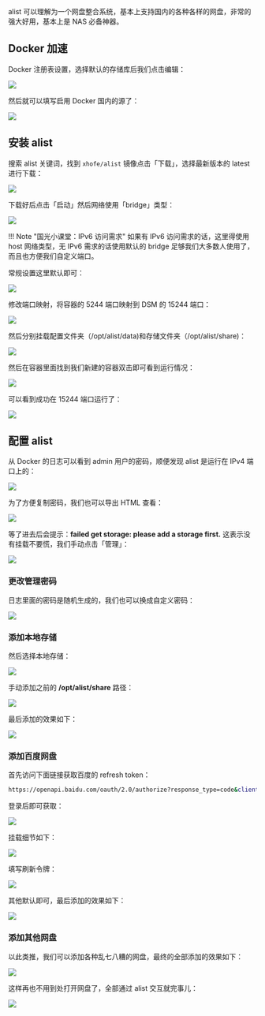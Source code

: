 alist 可以理解为一个网盘整合系统，基本上支持国内的各种各样的网盘，非常的强大好用，基本上是 NAS  必备神器。

## Docker 加速

Docker 注册表设置，选择默认的存储库后我们点击编辑：

![](https://image.3001.net/images/20230226/16773640908494.png) 

然后就可以填写启用 Docker 国内的源了： 

![](https://image.3001.net/images/20230226/16773640528323.png) 

## 安装 alist

搜索 alist 关键词，找到 `xhofe/alist` 镜像点击「下载」，选择最新版本的 latest 进行下载： 

![](https://image.3001.net/images/20230225/16773390897276.png) 

 下载好后点击「启动」然后网络使用「bridge」类型：

![](https://image.3001.net/images/20230226/16773657955557.png) 

!!! Note "国光小课堂：IPv6 访问需求"
	如果有 IPv6 访问需求的话，这里得使用 host 网络类型，无 IPv6 需求的话使用默认的 bridge 足够我们大多数人使用了，而且也方便我们自定义端口。

常规设置这里默认即可：

![](https://image.3001.net/images/20230226/1677365946492.png)   

 修改端口映射，将容器的 5244 端口映射到 DSM 的 15244 端口：

![](https://image.3001.net/images/20230226/1677366080760.png)  

 然后分别挂载配置文件夹（/opt/alist/data)和存储文件夹（/opt/alist/share)：

![](https://image.3001.net/images/20230226/1677366149527.png)   

然后在容器里面找到我们新建的容器双击即可看到运行情况：

![](https://image.3001.net/images/20230226/16773661952810.png)  

可以看到成功在 15244 端口运行了：

![](https://image.3001.net/images/20230226/16773663378329.jpg)  

## 配置 alist

从 Docker 的日志可以看到 admin 用户的密码，顺便发现 alist 是运行在 IPv4 端口上的：

![](https://image.3001.net/images/20230226/1677366508489.png) 

为了方便复制密码，我们也可以导出 HTML 查看：

![](https://image.3001.net/images/20230226/16773666909018.png) 

等了进去后会提示：**failed get storage: please add a storage first.** 这表示没有挂载不要慌，我们手动点击「管理」：

![](https://image.3001.net/images/20230226/1677367056623.png) 

### 更改管理密码

日志里面的密码是随机生成的，我们也可以换成自定义密码：

![](https://image.3001.net/images/20230226/16773686465462.png)

### 添加本地存储

 然后选择本地存储：

![](https://image.3001.net/images/20230226/16773676624951.png) 

手动添加之前的 **/opt/alist/share** 路径：

![](https://image.3001.net/images/20230226/16773677184012.png) 

最后添加的效果如下：

![](https://image.3001.net/images/20230226/16773685043552.png)   

### 添加百度网盘

首先访问下面链接获取百度的  refresh token：

```bash
https://openapi.baidu.com/oauth/2.0/authorize?response_type=code&client_id=iYCeC9g08h5vuP9UqvPHKKSVrKFXGa1v&redirect_uri=https://alist.nn.ci/tool/baidu/callback&scope=basic,netdisk&qrcode=1
```

登录后即可获取：

![](https://image.3001.net/images/20230226/16773698705391.png)  

挂载细节如下：

![](https://image.3001.net/images/20230226/16773699519191.png) 

填写刷新令牌：

![](https://image.3001.net/images/20230226/16773699995347.png) 

其他默认即可，最后添加的效果如下：

![](https://image.3001.net/images/20230226/16773702663173.png)    

### 添加其他网盘

以此类推，我们可以添加各种乱七八糟的网盘，最终的全部添加的效果如下：

![](https://image.3001.net/images/20230227/16774331832311.png) 

这样再也不用到处打开网盘了，全部通过 alist 交互就完事儿：

![](https://image.3001.net/images/20230227/16774332144860.png)   
